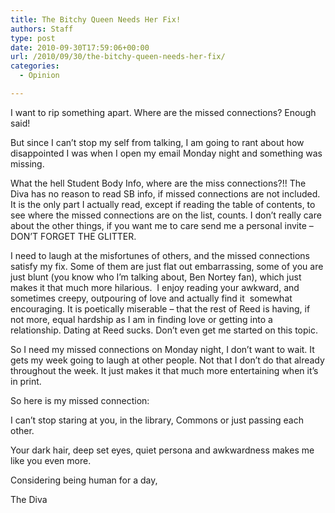```yaml
---
title: The Bitchy Queen Needs Her Fix!
authors: Staff
type: post
date: 2010-09-30T17:59:06+00:00
url: /2010/09/30/the-bitchy-queen-needs-her-fix/
categories:
  - Opinion

---
```

I want to rip something apart. Where are the missed connections? Enough said!

But since I can’t stop my self from talking, I am going to rant about how disappointed I was when I open my email Monday night and something was missing.

What the hell Student Body Info, where are the miss connections?!! The Diva has no reason to read SB info, if missed connections are not included. It is the only part I actually read, except if reading the table of contents, to see where the missed connections are on the list, counts. I don’t really care about the other things, if you want me to care send me a personal invite – DON’T FORGET THE GLITTER.

I need to laugh at the misfortunes of others, and the missed connections satisfy my fix. Some of them are just flat out embarrassing, some of you are just blunt (you know who I’m talking about, Ben Nortey fan), which just makes it that much more hilarious.  I enjoy reading your awkward, and sometimes creepy, outpouring of love and actually find it  somewhat encouraging. It is poetically miserable – that the rest of Reed is having, if not more, equal hardship as I am in finding love or getting into a relationship. Dating at Reed sucks. Don’t even get me started on this topic.

So I need my missed connections on Monday night, I don’t want to wait. It gets my week going to laugh at other people. Not that I don’t do that already throughout the week. It just makes it that much more entertaining when it’s in print.

So here is my missed connection:

I can’t stop staring at you, in the library, Commons or just passing each other.

Your dark hair, deep set eyes, quiet persona and awkwardness makes me like you even more.

Considering being human for a day,
  
The Diva